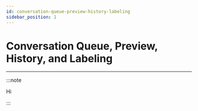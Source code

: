 ```yaml
---
id: conversation-queue-preview-history-labeling
sidebar_position: 1
---
```


# Conversation Queue, Preview, History, and Labeling

---------------

:::note

Hi

:::